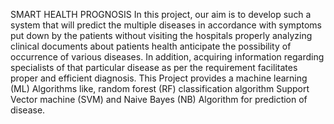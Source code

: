 SMART HEALTH PROGNOSIS
In this project, our aim is to develop such a system that will predict the multiple diseases in accordance with symptoms put down by the patients without visiting the hospitals properly analyzing clinical documents about patients health anticipate the possibility of occurrence of various diseases. In addition, acquiring information regarding specialists of that particular disease as per the requirement facilitates proper and efficient diagnosis. This Project provides a machine learning (ML) Algorithms like, random forest (RF) classification algorithm Support Vector machine (SVM) and Naive Bayes (NB) Algorithm for prediction of disease.
